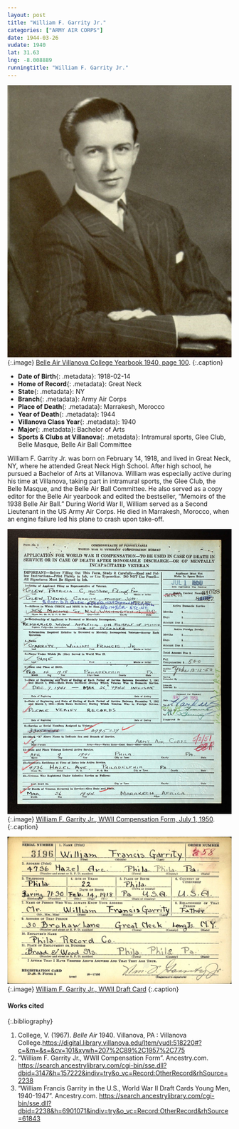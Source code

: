 ```yaml
---
layout: post
title: "William F. Garrity Jr."
categories: ["ARMY AIR CORPS"]
date: 1944-03-26
vudate: 1940
lat: 31.63
lng: -8.008889
runningtitle: "William F. Garrity Jr."
---
```


![William F. Garrity Jr.](images/GarrityWilliam1.jpg)
   {:.image}
[Belle Air Villanova College Yearbook 1940, page 100](https://digital.library.villanova.edu/Item/vudl:518220#?c=&m=&s=&cv=102&xywh=122%2C2373%2C2114%2C837).
  {:.caption}

* **Date of Birth**{: .metadata}: 1918-02-14
* **Home of Record**{: .metadata}: Great Neck
* **State**{: .metadata}: NY
* **Branch**{: .metadata}: Army Air Corps
* **Place of Death**{: .metadata}: Marrakesh, Morocco
* **Year of Death**{: .metadata}: 1944
* **Villanova Class Year**{: .metadata}: 1940
* **Major**{: .metadata}: Bachelor of Arts
* **Sports & Clubs at Villanova**{: .metadata}: Intramural sports, Glee Club, Belle Masque, Belle Air Ball Committee

William F. Garrity Jr. was born on February 14, 1918, and lived in Great Neck, NY, where he attended Great Neck High School. After high school, he pursued a Bachelor of Arts at Villanova. William was especially active during his time at Villanova, taking part in intramural sports, the Glee Club, the Belle Masque, and the Belle Air Ball Committee. He also served as a copy editor for the Belle Air yearbook and edited the bestseller, “Memoirs of the 1938 Belle Air Ball.” During World War II, William served as a Second Lieutenant in the US Army Air Corps. He died in Marrakesh, Morocco, when an engine failure led his plane to crash upon take-off.


![William F. Garrity Jr., WWII Compensation Form](images/GarrityWilliam2.jpg)
   {:.image}
[William F. Garrity Jr., WWII Compensation Form, July 1, 1950](https://search.ancestrylibrary.com/cgi-bin/sse.dll?dbid=3147&h=157222&indiv=try&o_vc=Record:OtherRecord&rhSource=2238).
  {:.caption}

![William F. Garrity Jr., WWII Draft Card](images/GarrityWilliam3.jpg)
   {:.image}
[William F. Garrity Jr., WWII Draft Card](https://search.ancestrylibrary.com/cgi-bin/sse.dll?dbid=2238&h=6901071&indiv=try&o_vc=Record:OtherRecord&rhSource=61843)
   {:.caption}



#### Works cited

{:.bibliography}

1. College, V. (1967). _Belle Air_ 1940. Villanova, PA : Villanova College.<https://digital.library.villanova.edu/Item/vudl:518220#?c=&m=&s=&cv=101&xywh=207%2C89%2C1957%2C775>
2. “William F. Garrity Jr., WWII Compensation Form”. Ancestry.com. <https://search.ancestrylibrary.com/cgi-bin/sse.dll?dbid=3147&h=157222&indiv=try&o_vc=Record:OtherRecord&rhSource=2238>
3. “William Francis Garrity in the U.S., World War II Draft Cards Young Men, 1940-1947”. Ancestry.com. <https://search.ancestrylibrary.com/cgi-bin/sse.dll?dbid=2238&h=6901071&indiv=try&o_vc=Record:OtherRecord&rhSource=61843>
